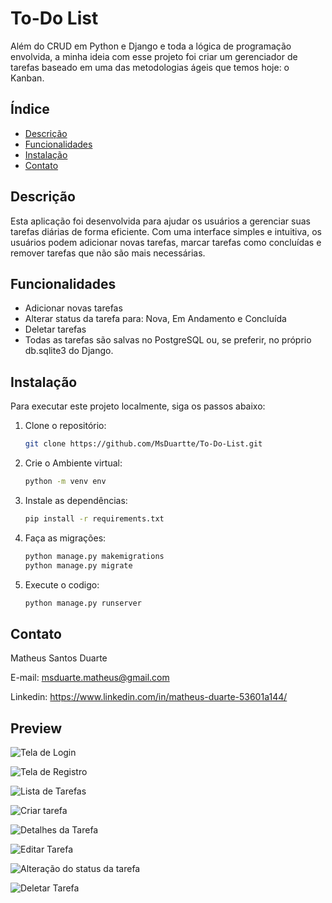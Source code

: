 # To-Do List

Além do CRUD em Python e Django e toda a lógica de programação envolvida, a minha ideia com esse projeto foi criar um gerenciador de tarefas baseado em uma das metodologias ágeis que temos hoje: o Kanban.

## Índice

- [Descrição](#descrição)
- [Funcionalidades](#funcionalidades)
- [Instalação](#instalação)
- [Contato](#contato)

## Descrição

Esta aplicação foi desenvolvida para ajudar os usuários a gerenciar suas tarefas diárias de forma eficiente. Com uma interface simples e intuitiva, os usuários podem adicionar novas tarefas, marcar tarefas como concluídas e remover tarefas que não são mais necessárias.

## Funcionalidades

- Adicionar novas tarefas
- Alterar status da tarefa para: Nova, Em Andamento e Concluída
- Deletar tarefas
- Todas as tarefas são salvas no PostgreSQL ou, se preferir, no próprio db.sqlite3 do Django.

## Instalação

Para executar este projeto localmente, siga os passos abaixo:

1. Clone o repositório:
   ```bash
   git clone https://github.com/MsDuartte/To-Do-List.git

2. Crie o Ambiente virtual:
   ```bash
   python -m venv env

4. Instale as dependências:
   ```bash
   pip install -r requirements.txt

6. Faça as migrações:
   ```bash
   python manage.py makemigrations
   python manage.py migrate

8. Execute o codigo:
   ```bash
   python manage.py runserver

## Contato
Matheus Santos Duarte

E-mail: msduarte.matheus@gmail.com

Linkedin: https://www.linkedin.com/in/matheus-duarte-53601a144/

## Preview


![Tela de Login](https://github.com/user-attachments/assets/60c8b258-d951-4bc6-a307-f1e09b5fe8bc)

![Tela de Registro](https://github.com/user-attachments/assets/1daaa373-0f6b-478a-8fb1-f4399b31cc28)

![Lista de Tarefas](https://github.com/user-attachments/assets/f04d4657-2e06-4594-a1b5-b2a4f6e79bba)

![Criar tarefa](https://github.com/user-attachments/assets/4e47f986-6afe-46f0-8a2e-06569e775926)

![Detalhes da Tarefa](https://github.com/user-attachments/assets/5e850dda-7758-4791-a1b0-69f8a48dbcc1)

![Editar Tarefa](https://github.com/user-attachments/assets/e467c682-0658-4f59-9da9-d1a3c2c7a3cb)

![Alteração do status da tarefa](https://github.com/user-attachments/assets/f28a3de7-a019-4fe2-b821-7d33042f98b2)

![Deletar Tarefa](https://github.com/user-attachments/assets/9cc74240-49c7-4404-b461-f4f1a9789736)






   
